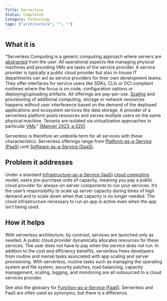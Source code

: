 ```yaml
---
Title: Serverless
Status: Completed
Category: Technology
tags: ["architecture", "", ""]
---
```


## What it is

"Serverless Computing is a generic computing approach where servers are [abstracted](/abstraction/) from the user.
All operational aspects like managing physical machines and providing VMs are tasks of the service provider.
A service provider is typically a public cloud provider but also in-house IT departments can act as service providers for their own development teams.
They offer interfaces for service users like SDKs, CLIs or OCI compliant runtimes where the focus is on code, configuration options or deploying/uploading artifacts.
All offerings are pay-per-use.
[Scaling](/scalability/) and provisioning of additional computing, storage or network resources happens without user interference based on the demand of the deployed applications and ecosystem services like data storage.
A provider of a serverless platform pools resources and serves multiple users on the same physical machine.
Tenants are isolated via virtualization approaches in particular [VMs](/virtual-machine/)." [(Manner 2023, p.520)](https://doi.org/10.1109/CLOUD60044.2023.00068)

Serverless is therefore an umbrella term for all services with these characteristics.
Serverless offerings range from [Platform-as-a-Service (PaaS)](/platform-as-a-service/) until [Software-as-a-Service (SaaS)](/software-as-a-service/).

## Problem it addresses

Under a standard [Infrastructure-as-a-Service (IaaS)](/infrastructure-as-a-service/) [cloud computing](/cloud-computing/) model,
users pre-purchase units of capacity, meaning you pay a public cloud provider for always-on server components to run your services.
It’s the user’s responsibility to scale up server capacity during times of high demand and
to scale down when that capacity is no longer needed.
The cloud infrastructure necessary to run an app is active even when the app isn’t being used.

## How it helps

With serverless architecture, by contrast, services are launched only as needed.
A public cloud provider dynamically allocates resources for these services.
The user does not have to pay when the service does not run.
In addition to the cost and efficiency benefits,
serverless frees developers from routine and menial tasks associated with app scaling and server provisioning.
With serverless, routine tasks such as managing the operating system and file system, security patches,
load balancing, capacity management, scaling, logging, and monitoring are all outsourced to a cloud services provider.

See also the glossary for [Function-as-a-Service (FaaS)](/function-as-a-service/).
Serverless and FaaS are often used as synonyms, but there is a difference.
